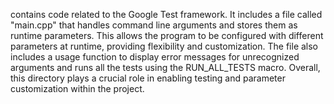 contains code related to the Google Test framework. It includes a file called "main.cpp" that handles command line arguments and stores them as runtime parameters. This allows the program to be configured with different parameters at runtime, providing flexibility and customization. The file also includes a usage function to display error messages for unrecognized arguments and runs all the tests using the RUN_ALL_TESTS macro. Overall, this directory plays a crucial role in enabling testing and parameter customization within the project.